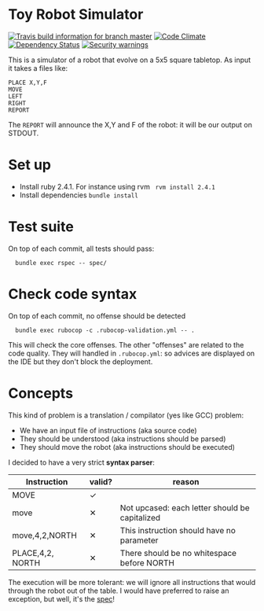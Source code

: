 # Toy Robot Simulator
[![Travis build information for branch master](https://api.travis-ci.org/gobert/toy_robot.svg?branch=master)](https://travis-ci.org/gobert/toy_robot)
[![Code Climate](https://codeclimate.com/github/gobert/toy_robot/badges/gpa.svg)](https://codeclimate.com/github/gobert/toy_robot)
[![Dependency Status](https://gemnasium.com/gobert/toy_robot.svg)](https://gemnasium.com/gobert/toy_robot)
[![Security warnings](https://hakiri.io/github/gobert/toy_robot/master.svg)](https://hakiri.io/projects/b8d0f5e3ca8785)

This is a simulator of a robot that evolve on a 5x5 square tabletop. As input it takes a files like:

```
PLACE X,Y,F
MOVE
LEFT
RIGHT
REPORT
```
The ```REPORT``` will announce the X,Y and F of the robot: it will be our output on STDOUT.

# Set up
* Install ruby 2.4.1. For instance using rvm ``` rvm install 2.4.1```
* Install dependencies ```bundle install```

# Test suite
On top of each commit, all tests should pass:
```
  bundle exec rspec -- spec/
```
# Check code syntax
On top of each commit, no offense should be detected
```
  bundle exec rubocop -c .rubocop-validation.yml -- .
```
This will check the core offenses. The other "offenses" are related to the code quality. They will handled in ```.rubocop.yml```: so advices are displayed on the IDE but they don't block the deployment.

# Concepts
This kind of problem is a translation / compilator (yes like GCC) problem:
* We have an input file of instructions (aka source code)
* They should be understood (aka instructions should be parsed)
* They should move the robot (aka instructions should be executed)

I decided to have a very strict **syntax parser**:

| Instruction    | valid? | reason                                         |
|----------------|--------|------------------------------------------------|
| MOVE           | ✓      |                                                |
| move           | ✕      | Not upcased: each letter should be capitalized |
| move,4,2,NORTH | ✕      | This instruction should have no parameter      |
| PLACE,4,2, NORTH | ✕      | There should be no whitespace before NORTH      |

The execution will be more tolerant: we will ignore all instructions that would through the robot out of the table. I would have preferred to raise an exception, but well, it's the [spec](SPEC.md)!
